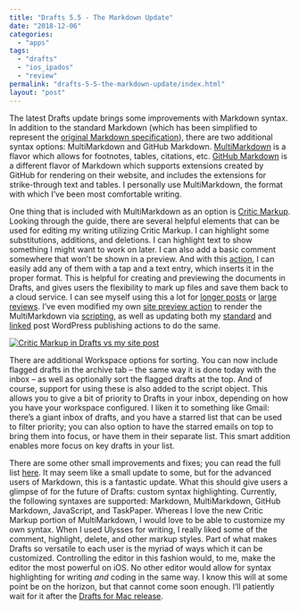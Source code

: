 ```yaml
---
title: "Drafts 5.5 - The Markdown Update"
date: "2018-12-06"
categories: 
  - "apps"
tags: 
  - "drafts"
  - "ios_ipados"
  - "review"
permalink: "drafts-5-5-the-markdown-update/index.html"
layout: "post"
---
```


The latest Drafts update brings some improvements with Markdown syntax. In addition to the standard Markdown (which has been simplified to represent the [original Markdown specification](https://daringfireball.net/projects/markdown/)), there are two additional syntax options: MultiMarkdown and GitHub Markdown. [MultiMarkdown](https://fletcherpenney.net/multimarkdown/features/) is a flavor which allows for footnotes, tables, citations, etc. [GitHub Markdown](https://github.github.com/gfm/) is a different flavor of Markdown which supports extensions created by GitHub for rendering on their website, and includes the extensions for strike-through text and tables. I personally use MultiMarkdown, the format with which I’ve been most comfortable writing.

One thing that is included with MultiMarkdown as an option is [Critic Markup](http://criticmarkup.com/users-guide.php). Looking through the guide, there are several helpful elements that can be used for editing my writing utilizing Critic Markup. I can highlight some substitutions, additions, and deletions. I can highlight text to show something I might want to work on later. I can also add a basic comment somewhere that won’t be shown in a preview. And with this [action](https://actions.getdrafts.com/a/1RL), I can easily add any of them with a tap and a text entry, which inserts it in the proper format. This is helpful for creating and previewing the documents in Drafts, and gives users the flexibility to mark up files and save them back to a cloud service. I can see myself using this a lot for [longer posts](https://www.nahumck.me/move-your-thoughts-to-2do/) or [large reviews](https://www.macstories.net/reviews/drafts-5-the-macstories-review/). I’ve even modified my own [site preview action](https://actions.getdrafts.com/a/1RO) to render the MultiMarkdown via [scripting](https://reference.getdrafts.com/objects/MultiMarkdown.html), as well as updating both my [standard](https://actions.getdrafts.com/a/1O1) and [linked](https://actions.getdrafts.com/a/1O2) post WordPress publishing actions to do the same.

[![](/images/66F0564C-FA17-4B7B-9E67-C694BC541FD7-1024x988.png "Critic Markup in Drafts vs my site post")](https://www.nahumck.me/wp-content/uploads/2018/12/66F0564C-FA17-4B7B-9E67-C694BC541FD7.png) 

There are additional Workspace options for sorting. You can now include flagged drafts in the archive tab – the same way it is done today with the inbox – as well as optionally sort the flagged drafts at the top. And of course, support for using these is also added to the script object. This allows you to give a bit of priority to Drafts in your inbox, depending on how you have your workspace configured. I liken it to something like Gmail: there’s a giant inbox of drafts, and you have a starred list that can be used to filter priority; you can also option to have the starred emails on top to bring them into focus, or have them in their separate list. This smart addition enables more focus on key drafts in your list.

There are some other small improvements and fixes; you can read the full list [here](https://forums.getdrafts.com/t/drafts-5-5-released-the-markdown-update/3292). It may seem like a small update to some, but for the advanced users of Markdown, this is a fantastic update. What this should give users a glimpse of for the future of Drafts: custom syntax highlighting. Currently, the following syntaxes are supported: Markdown, MultiMarkdown, GitHub Markdown, JavaScript, and TaskPaper. Whereas I love the new Critic Markup portion of MultiMarkdown, I would love to be able to customize my own syntax. When I used Ulysses for writing, I really liked some of the comment, highlight, delete, and other markup styles. Part of what makes Drafts so versatile to each user is the myriad of ways which it can be customized. Controlling the editor in this fashion would, to me, make the editor the most powerful on iOS. No other editor would allow for syntax highlighting for writing _and_ coding in the same way. I know this will at some point be on the horizon, but that cannot come soon enough. I’ll patiently wait for it after the [Drafts for Mac release](https://forums.getdrafts.com/t/drafts-for-mac-status-update/2276/9).
